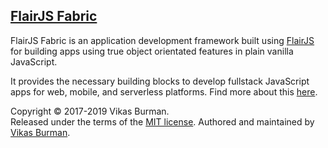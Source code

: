 [FlairJS Fabric](https://flairjs.com/#/fabric)
---

FlairJS Fabric is an application development framework built using [FlairJS](https://flairjs.com) for building apps using true object orientated features in plain vanilla JavaScript. 

It provides the necessary building blocks to develop fullstack JavaScript apps for web, mobile, and serverless platforms. Find more about this [here](https://flairjs.com/#/fabric).

Copyright &copy; 2017-2019 Vikas Burman.<br/>
Released under the terms of the [MIT license](https://github.com/vikasburman/flairjs-fabric/blob/master/LICENSE). Authored and maintained by [Vikas Burman](https://www.linkedin.com/in/vikasburman/). 